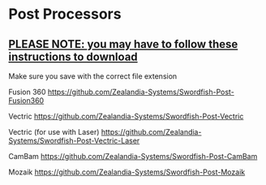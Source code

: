 # Post Processors

## [PLEASE NOTE: you may have to follow these instructions to download](https://www.wikihow.com/Download-a-File-from-GitHub)

Make sure you save with the correct file extension




Fusion 360
https://github.com/Zealandia-Systems/Swordfish-Post-Fusion360

Vectric
https://github.com/Zealandia-Systems/Swordfish-Post-Vectric 

Vectric (for use with Laser)
https://github.com/Zealandia-Systems/Swordfish-Post-Vectric-Laser

CamBam
https://github.com/Zealandia-Systems/Swordfish-Post-CamBam

Mozaik
https://github.com/Zealandia-Systems/Swordfish-Post-Mozaik



